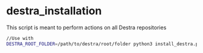 # destra_installation

This script is meant to perform actions on all Destra repositories

```bash
//Use with
DESTRA_ROOT_FOLDER=/path/to/destra/root/folder python3 install_destra.py
```
